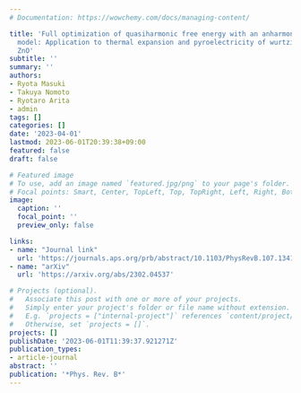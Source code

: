 ```yaml
---
# Documentation: https://wowchemy.com/docs/managing-content/

title: 'Full optimization of quasiharmonic free energy with an anharmonic lattice
  model: Application to thermal expansion and pyroelectricity of wurtzite GaN and
  ZnO'
subtitle: ''
summary: ''
authors:
- Ryota Masuki
- Takuya Nomoto
- Ryotaro Arita
- admin
tags: []
categories: []
date: '2023-04-01'
lastmod: 2023-06-01T20:39:38+09:00
featured: false
draft: false

# Featured image
# To use, add an image named `featured.jpg/png` to your page's folder.
# Focal points: Smart, Center, TopLeft, Top, TopRight, Left, Right, BottomLeft, Bottom, BottomRight.
image:
  caption: ''
  focal_point: ''
  preview_only: false

links:
- name: "Journal link"
  url: 'https://journals.aps.org/prb/abstract/10.1103/PhysRevB.107.134119'
- name: "arXiv"
  url: 'https://arxiv.org/abs/2302.04537'

# Projects (optional).
#   Associate this post with one or more of your projects.
#   Simply enter your project's folder or file name without extension.
#   E.g. `projects = ["internal-project"]` references `content/project/deep-learning/index.md`.
#   Otherwise, set `projects = []`.
projects: []
publishDate: '2023-06-01T11:39:37.921271Z'
publication_types:
- article-journal
abstract: ''
publication: '*Phys. Rev. B*'
---
```

